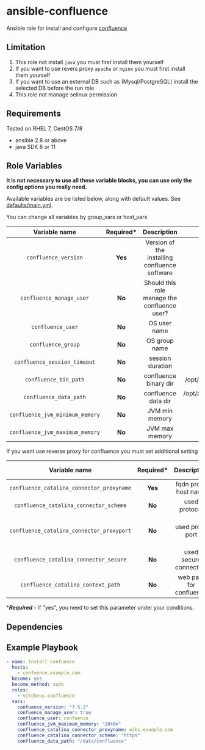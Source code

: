 # ansible-confluence

Ansible role for install and configure [confluence](https://www.atlassian.com/software/confluence)

Limitation
----------

1. This role not install `java` you must first install them yourself
2. If you want to use revers proxy `apache` or `nginx` you must first install them yourself
3. If you want to use an external DB such as (Mysql/PostgreSQL) install the selected DB before the run role
4. This role not manage selinux permission

Requirements
------------
Tested on RHEL 7, CentOS 7/8

* ansible 2.8 or above
* java SDK 8 or 11

Role Variables
--------------
**It is not necessary to use all these variable blocks, you can use only the config options you really need.** 

Available variables are be listed below, along with default values. See [defaults/main.yml](defaults/main.yml).

You can change all variables by group_vars or host_vars

| Variable name | Required* | Description | Default Value |
| :---: | :---: | :---: | :---: |
| `confluence_version` | **Yes** | Version of the installing confluence software | 7.4.1 | 
| `confluence_manage_user` | **No** | Should this role manage the confluence user? | true | 
| `confluence_user` | **No** | OS user name | confluence | 
| `confluence_group` | **No** | OS group name | confluence | 
| `confluence_session_timeout` | **No** | session duration | 300 |
| `confluence_bin_path` | **No** | confluence binary dir | /opt/atlassian/confluence | 
| `confluence_data_path` | **No** | confluence data dir | /opt/atlassian/application-data/confluence | 
| `confluence_jvm_minimum_memory` | **No** | JVM min memory | 1024m | 
| `confluence_jvm_maximum_memory` | **No** | JVM max memory | 1024m | 

If you want use reverse proxy for confluence you must set additional setting

| Variable name | Required* | Description | Default Value |
| :---: | :---: | :---: | :---: |
| `confluence_catalina_connector_proxyname` | **Yes** | fqdn proxy host name | "" |
| `confluence_catalina_connector_scheme` | **No** | used protocol | http |
| `confluence_catalina_connector_proxyport` | **No** | used proxy port | depends on scheme(80 or 443) |
| `confluence_catalina_connector_secure` | **No** | used secure connection | depends on scheme |
| `confluence_catalina_context_path` | **No** | web path for confluence | / |

****Required*** - if "yes", you need to set this parameter under your conditions.

Dependencies
------------
 
Example Playbook
------------

```yml
- name: Install confuence
  hosts: 
    - confuence.example.com
  become: yes
  become_method: sudo
  roles:
    - vitcheus.confluence
  vars:
    confuence_version: "7.5.2"
    confuence_manage_user: true
    confluence_user: confuence
    confluence_jvm_maximum_memory: "2048m"
    confluence_catalina_connector_proxyname: wiki.example.com
    confluence_catalina_connector_scheme: "https"
    confluence_data_path: "/data/confluence"
```